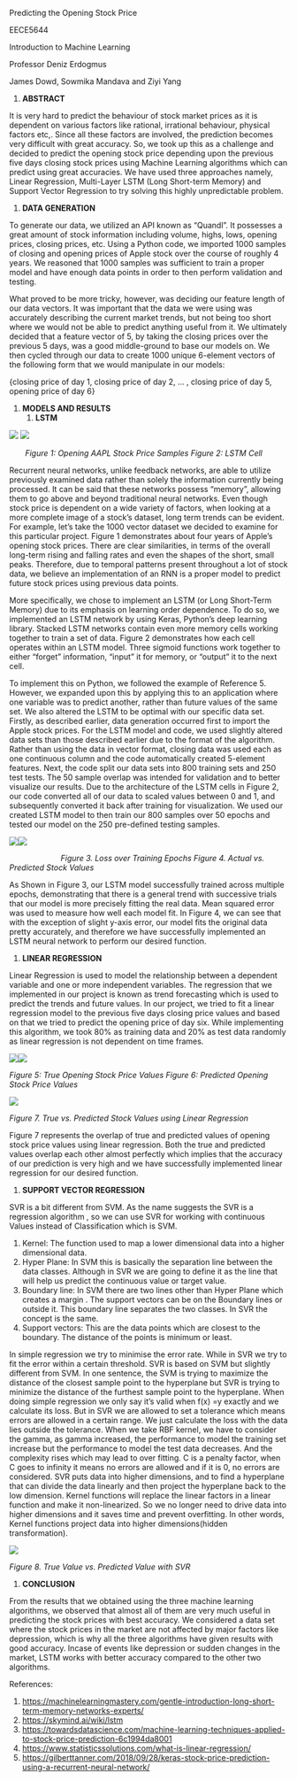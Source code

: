 ﻿Predicting the Opening Stock Price

EECE5644

Introduction to Machine Learning 

Professor Deniz Erdogmus

James Dowd, Sowmika Mandava and Ziyi Yang

1. **ABSTRACT**

It is very hard to predict the behaviour of stock market prices as it is dependent on various factors like rational, irrational behaviour, physical factors etc,. Since all these factors are involved, the prediction becomes very difficult with great accuracy. So, we took up this as a challenge and decided to predict the opening stock price depending upon the previous five days closing stock prices using Machine Learning algorithms which can predict using great accuracies. We have used three approaches namely, Linear Regression, Multi-Layer LSTM (Long Short-term Memory) and Support Vector Regression to try solving this highly unpredictable problem.

1. **DATA GENERATION**

To generate our data, we utilized an API known as “Quandl”. It possesses a great amount of stock information including volume, highs, lows, opening prices, closing prices, etc. Using a Python code, we imported 1000 samples of closing and opening prices of Apple stock over the course of roughly 4 years. We reasoned that 1000 samples was sufficient to train a proper model and have enough data points in order to then perform validation and testing. 

What proved to be more tricky, however, was deciding our feature length of our data vectors. It was important that the data we were using was accurately describing the current market trends, but not being too short where we would not be able to predict anything useful from it. We ultimately decided that a feature vector of 5, by taking the closing prices over the previous 5 days, was a good middle-ground to base our models on. We then cycled through our data to create 1000 unique 6-element vectors of the following form that we would manipulate in our models:

{closing price of day 1, closing price of day 2, ... , closing price of day 5, opening price of day 6}

1. **MODELS AND RESULTS**
   1. **LSTM**

![](Aspose.Words.fb44b453-4c87-401e-a6dd-756a0b7fa4eb.001.png)         ![](Aspose.Words.fb44b453-4c87-401e-a6dd-756a0b7fa4eb.002.png)

`    `*Figure 1: Opening AAPL Stock Price Samples                             Figure 2: LSTM Cell*

Recurrent neural networks, unlike feedback networks, are able to utilize previously examined data rather than solely the information currently being processed. It can be said that these networks possess “memory”, allowing them to go above and beyond traditional neural networks. Even though stock price is dependent on a wide variety of factors, when looking at a more complete image of a stock’s dataset, long term trends can be evident. For example, let’s take the 1000 vector dataset we decided to examine for this particular project. Figure 1 demonstrates about four years of Apple’s opening stock prices. There are clear similarities, in terms of the overall long-term rising and falling rates and even the shapes of the short, small peaks. Therefore, due to temporal patterns present throughout a lot of stock data, we believe an implementation of an RNN is a proper model to predict future stock prices using previous data points.

More specifically, we chose to implement an LSTM (or Long Short-Term Memory) due to its emphasis on learning order dependence. To do so, we implemented an LSTM network by using Keras, Python’s deep learning library. Stacked LSTM networks contain even more memory cells working together to train a set of data. Figure 2 demonstrates how each cell operates within an LSTM model. Three sigmoid functions work together to either “forget” information, “input” it for memory, or “output” it to the next cell. 

To implement this on Python, we followed the example of Reference 5. However, we expanded upon this by applying this to an application where one variable was to predict another, rather than future values of the same set. We also altered the LSTM to be optimal with our specific data set.  Firstly, as described earlier, data generation occurred first to import the Apple stock prices. For the LSTM model and code, we used slightly altered data sets than those described earlier due to the format of the algorithm. Rather than using the data in vector format, closing data was used each as one continuous column and the code automatically created 5-element features. Next, the code split our data sets into 800 training sets and 250 test tests. The 50 sample overlap was intended for validation and to better visualize our results. Due to the architecture of the LSTM cells in Figure 2, our code converted all of our data to scaled values between 0 and 1, and subsequently converted it back after training for visualization. We used our created LSTM model to then train our 800 samples over 50 epochs and tested our model on the 250 pre-defined testing samples.

![](Aspose.Words.fb44b453-4c87-401e-a6dd-756a0b7fa4eb.003.png)![](Aspose.Words.fb44b453-4c87-401e-a6dd-756a0b7fa4eb.004.png)

`             `*Figure 3. Loss over Training Epochs            Figure 4. Actual vs. Predicted Stock Values*

As Shown in Figure 3, our LSTM model successfully trained across multiple epochs, demonstrating that there is a general trend with successive trials that our model is more precisely fitting the real data. Mean squared error was used to measure how well each model fit. In Figure 4, we can see that with the exception of slight y-axis error, our model fits the original data pretty accurately, and therefore we have successfully implemented an LSTM neural network to perform our desired function.

1. **LINEAR REGRESSION**

Linear Regression is used to model the relationship between a dependent variable and one or more independent variables. The regression that we implemented in our project is known as trend forecasting which is used to predict the trends and future values. In our project, we tried to fit a linear regression model to the previous five days closing price values and based on that we tried to predict the opening price of day six. While implementing this algorithm, we took 80% as training data and 20% as test data randomly as linear regression is not dependent on time frames.

![](Aspose.Words.fb44b453-4c87-401e-a6dd-756a0b7fa4eb.005.png)![](Aspose.Words.fb44b453-4c87-401e-a6dd-756a0b7fa4eb.006.png)

*Figure 5: True Opening Stock Price Values                     Figure 6: Predicted Opening Stock Price Values*

![](Aspose.Words.fb44b453-4c87-401e-a6dd-756a0b7fa4eb.007.png)

*Figure 7. True vs. Predicted Stock Values using Linear Regression*

Figure 7 represents the overlap of true and predicted values of opening stock price values using linear regression. Both the true and predicted values overlap each other almost perfectly which implies that the accuracy of our prediction is very high and we have successfully implemented linear regression for our desired function.

1. **SUPPORT VECTOR REGRESSION**

SVR is a bit different from SVM. As the name suggests the SVR is a regression algorithm , so we can use SVR for working with continuous Values instead of Classification which is SVM. 

1. Kernel: The function used to map a lower dimensional data into a higher dimensional data.
1. Hyper Plane: In SVM this is basically the separation line between the data classes. Although in SVR we are going to define it as the line that will help us predict the continuous value or target value.
1. Boundary line: In SVM there are two lines other than Hyper Plane which creates a margin . The support vectors can be on the Boundary lines or outside it. This boundary line separates the two classes. In SVR the concept is the same.
1. Support vectors: This are the data points which are closest to the boundary. The distance of the points is minimum or least.

In simple regression we try to minimise the error rate. While in SVR we try to fit the error within a certain threshold. SVR is based on SVM but slightly different from SVM. In one sentence, the SVM is trying to maximize  the distance of the closest sample point to the hyperplane but SVR is trying to minimize  the distance of the furthest sample point to the hyperplane. When doing simple regression we only say it’s valid when f(x) =y exactly and we calculate its loss. But in SVR we are allowed  to set a tolerance which means errors are allowed in a certain range. We just calculate the loss with the data lies outside the tolerance. When we take RBF kernel, we have to consider the gamma, as gamma increased, the performance to model the training set increase but the performance to model the test data decreases. And the complexity rises which may lead to over fitting. C is a penalty factor, when C goes to infinity it means no errors are allowed and if it is 0, no errors are considered. SVR puts data into higher dimensions, and to find a hyperplane that can divide the data linearly and then project the hyperplane back to the low dimension. Kernel functions will replace the linear factors in a linear function and make it non-linearized. So we no longer need to drive data into higher dimensions and it saves time and prevent overfitting. In other words, Kernel functions project data into higher dimensions(hidden transformation).

![](Aspose.Words.fb44b453-4c87-401e-a6dd-756a0b7fa4eb.008.png)

*Figure 8. True Value vs. Predicted Value with SVR*

1. **CONCLUSION**

From the results that we obtained using the three machine learning algorithms, we observed that almost all of them are very much useful in predicting the stock prices with best accuracy. We considered a data set where the stock prices in the market are not affected by major factors like depression, which is why all the three algorithms have given results with good accuracy. Incase of events like depression or sudden changes in the market, LSTM works with better accuracy compared to the other two algorithms.

References:

1) <https://machinelearningmastery.com/gentle-introduction-long-short-term-memory-networks-experts/>
1) <https://skymind.ai/wiki/lstm>
1) <https://towardsdatascience.com/machine-learning-techniques-applied-to-stock-price-prediction-6c1994da8001>
1) <https://www.statisticssolutions.com/what-is-linear-regression/>
1) <https://gilberttanner.com/2018/09/28/keras-stock-price-prediction-using-a-recurrent-neural-network/>
